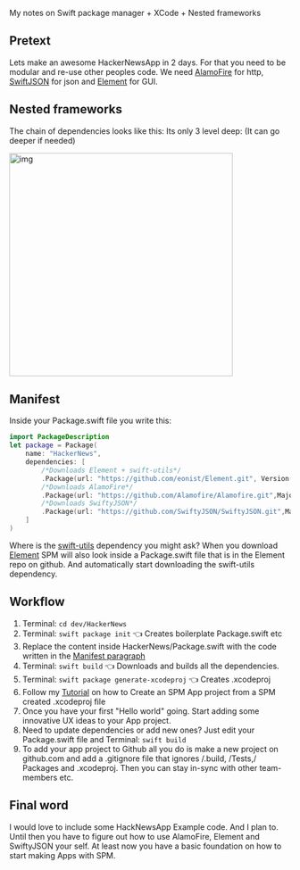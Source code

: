 My notes on Swift package manager + XCode + Nested frameworks<!--more--> 

## Pretext
Lets make an awesome HackerNewsApp in 2 days. For that you need to be modular and re-use other peoples code. We need [AlamoFire](https://github.com/Alamofire/Alamofire)  for http, [SwiftJSON](https://github.com/SwiftyJSON/SwiftyJSON)  for json and [Element](https://github.com/eonist/Element)  for GUI. 

## Nested frameworks
The chain of dependencies looks like this: Its only 3 level deep: (It can go deeper if needed)   

<img width="400" alt="img" src="https://cdn.jsdelivr.net/gh/stylekit/img/hacker_news_SPM_diagram.svg">

## Manifest 

Inside your Package.swift file you write this:  

```swift
import PackageDescription
let package = Package(
    name: "HackerNews",
	dependencies: [
		/*Downloads Element + swift-utils*/
		.Package(url: "https://github.com/eonist/Element.git", Version(0, 0, 0, prereleaseIdentifiers: ["alpha", "5"])),
		/*Downloads AlamoFire*/
		.Package(url: "https://github.com/Alamofire/Alamofire.git",MajorVersion:4,minor:3),
		/*Downloads SwiftyJSON*/
		.Package(url: "https://github.com/SwiftyJSON/SwiftyJSON.git",MajorVersion:3,minor:1)
    ]
)
```

Where is the [swift-utils](https://github.com/eonist/swift-utils) dependency you might ask? When you download [Element](https://github.com/eonist/Element)  SPM will also look inside a Package.swift file that is in the Element repo on github. And automatically start downloading the swift-utils dependency.

## Workflow

1. Terminal: ``cd dev/HackerNews``
2. Terminal: ``swift package init`` 👈 Creates boilerplate Package.swift etc
3. Replace the content inside HackerNews/Package.swift with the code written in the [Manifest paragraph](#manifest) 
4. Terminal: ``swift build`` 👈 Downloads and builds all the dependencies. 
5. Terminal: ``swift package generate-xcodeproj`` 👈 Creates .xcodeproj
6. Follow my [Tutorial](http://stylekit.org/blog/2017/02/05/Xcode-and-spm/)  on how to Create an SPM App project from a SPM created .xcodeproj file
7. Once you have your first "Hello world" going. Start adding some innovative UX ideas to your App project. 
8. Need to update dependencies or add new ones? Just edit your Package.swift file and Terminal: ``swift build`` 
9. To add your app project to Github all you do is make a new project on github.com and add a .gitignore file that ignores /.build, /Tests,/ Packages and .xcodeproj. Then you can stay in-sync with other team-members etc. 

## Final word  
I would love to include some HackNewsApp Example code. And I plan to. Until then you have to figure out how to use AlamoFire, Element and SwiftyJSON your self. At least now you have a basic foundation on how to start making Apps with SPM. 